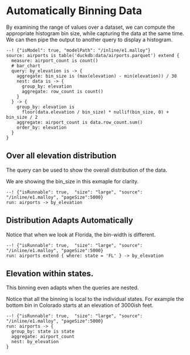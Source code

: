 # Automatically Binning Data
By examining the range of values over a dataset, we can compute the appropriate histogram bin size, while capturing the data at the same time.  We can then pipe the output to another query to display a histogram.

```malloy
--! {"isModel": true, "modelPath": "/inline/e1.malloy"}
source: airports is table('duckdb:data/airports.parquet') extend {
  measure: airport_count is count()
  # bar_chart
  query: by_elevation is -> {
    aggregate: bin_size is (max(elevation) - min(elevation)) / 30
    nest: data is -> {
      group_by: elevation
      aggregate: row_count is count()
    }
  } -> {
    group_by: elevation is 
      floor(data.elevation / bin_size) * nullif(bin_size, 0) + bin_size / 2
    aggregate: airport_count is data.row_count.sum()
    order_by: elevation
  }
}
```
## Over all elevation distribution

The query can be used to show the overall distribution of the data.

We are showing the bin_size in this exmaple for clarity.
```malloy
--! {"isRunnable": true,  "size": "large", "source": "/inline/e1.malloy", "pageSize":5000}
run: airports -> by_elevation
```

## Distribution Adapts Automatically
Notice that when we look at Florida, the bin-width is different.
```malloy
--! {"isRunnable": true,  "size": "large", "source": "/inline/e1.malloy", "pageSize":5000}
run: airports extend { where: state = 'FL' } -> by_elevation
```

## Elevation within states.
This binning even adapts when the queries are nested.

Notice that all the binning is local to the individual states.  For example the bottom bin in Colorado starts at an elevation of 3000ish feet.
```malloy
--! {"isRunnable": true,  "size": "large", "source": "/inline/e1.malloy", "pageSize":5000}
run: airports -> {
  group_by: state is state
  aggregate: airport_count
  nest: by_elevation
}
```